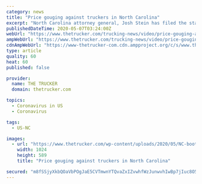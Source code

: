 ```yaml
---
category: news
title: "Price gouging against truckers in North Carolina"
excerpt: "North Carolina attorney general, Josh Stein has filed the state's first price gouging lawsuit of the coronavirus crisis against"
publishedDateTime: 2020-05-07T03:24:00Z
webUrl: "https://www.thetrucker.com/trucking-news/video/price-gouging-against-truckers-in-north-carolina"
ampWebUrl: "https://www.thetrucker.com/trucking-news/video/price-gouging-against-truckers-in-north-carolina/amp/"
cdnAmpWebUrl: "https://www-thetrucker-com.cdn.ampproject.org/c/s/www.thetrucker.com/trucking-news/video/price-gouging-against-truckers-in-north-carolina/amp/"
type: article
quality: 60
heat: 60
published: false

provider:
  name: THE TRUCKER
  domain: thetrucker.com

topics:
  - Coronavirus in US
  - Coronavirus

tags:
  - US-NC

images:
  - url: "https://www.thetrucker.com/wp-content/uploads/2020/05/NC-boot-1024x589.jpeg"
    width: 1024
    height: 589
    title: "Price gouging against truckers in North Carolina"

secured: "m8fSSjyXkbQOaVbPOgJaE5CVTmwnYTQvaZxIZvwhfWzJunwvhIwBp7jIuc8O5eaxPTpeBHAdqvepxpM9XWKD7DmNCuw9qB0wrNjRwg+yvkXTF22u1c4PLJIYp0q5EYOd7cDHwV6HA4pHnbE2wHpDMuSEp2h8Kko9c74sSyA6slNDJLW7iO3kVXTECVx/w60vJ4bYiugpukSa/rdVcycWra//ecbGTe3NmQiqBgWG/T+HUYMqOKwbMTxe6igFFtKgH1v8wRt8XD7c95aSCCQREH4vABkqjjoW8oBbBIDZ29EfSOeCh3IccSaUwJNEanU6;LQ0z43vXRd0Yn/t1cTHpjQ=="
---
```


